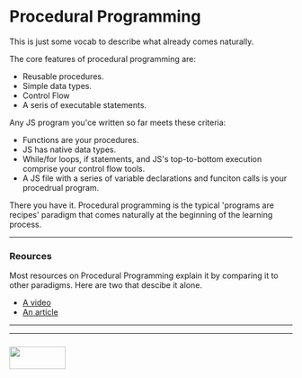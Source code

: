 # Procedural Programming
This is just some vocab to describe what already comes naturally.

The core features of procedural programming are: 
* Reusable procedures.
* Simple data types.
* Control Flow
* A seris of executable statements. 

Any JS program you'ce written so far meets these criteria:
* Functions are your procedures.
* JS has native data types.
* While/for loops, if statements, and JS's top-to-bottom execution comprise your control flow tools.
* A JS file with a series of variable declarations and funciton calls is your procedrual program.

There you have it.  Procedural programming is the typical 'programs are recipes' paradigm that comes naturally at the beginning of the learning process.
___
### Reources
Most resources on Procedural Programming explain it by comparing it to other paradigms.  Here are two that descibe it alone.
* [A video](https://www.youtube.com/watch?v=oaRSx0ef4r0)
* [An article](http://wiki.c2.com/?ProceduralProgramming)

___
___
### <a href="http://elewa.education/blog" target="_blank"><img src="https://user-images.githubusercontent.com/18554853/34921062-506450ae-f97d-11e7-875f-6feeb26ad72d.png" width="100" height="40"/></a>